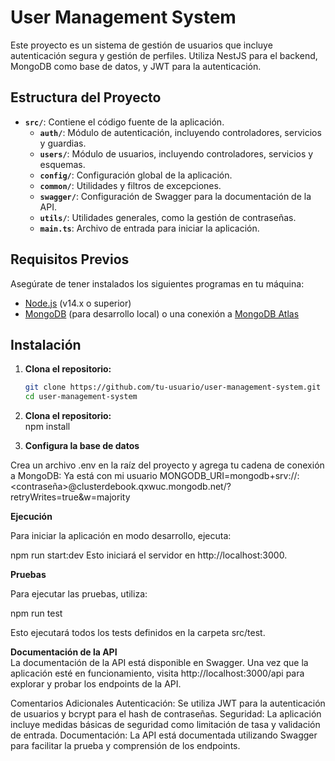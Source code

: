 # User Management System

Este proyecto es un sistema de gestión de usuarios que incluye autenticación segura y gestión de perfiles. Utiliza NestJS para el backend, MongoDB como base de datos, y JWT para la autenticación.

## Estructura del Proyecto

- **`src/`**: Contiene el código fuente de la aplicación.
  - **`auth/`**: Módulo de autenticación, incluyendo controladores, servicios y guardias.
  - **`users/`**: Módulo de usuarios, incluyendo controladores, servicios y esquemas.
  - **`config/`**: Configuración global de la aplicación.
  - **`common/`**: Utilidades y filtros de excepciones.
  - **`swagger/`**: Configuración de Swagger para la documentación de la API.
  - **`utils/`**: Utilidades generales, como la gestión de contraseñas.
  - **`main.ts`**: Archivo de entrada para iniciar la aplicación.

## Requisitos Previos

Asegúrate de tener instalados los siguientes programas en tu máquina:

- [Node.js](https://nodejs.org/) (v14.x o superior)
- [MongoDB](https://www.mongodb.com/) (para desarrollo local) o una conexión a [MongoDB Atlas](https://www.mongodb.com/cloud/atlas)

## Instalación

1. **Clona el repositorio:**

   ```bash
   git clone https://github.com/tu-usuario/user-management-system.git
   cd user-management-system

 2. **Clona el repositorio:**  
  npm install

 3. **Configura la base de datos**  

Crea un archivo .env en la raíz del proyecto y agrega tu cadena de conexión a MongoDB:
Ya está con mi usuario
MONGODB_URI=mongodb+srv://<usuario>:<contraseña>@clusterdebook.qxwuc.mongodb.net/?retryWrites=true&w=majority


  **Ejecución**  

Para iniciar la aplicación en modo desarrollo, ejecuta:

npm run start:dev
Esto iniciará el servidor en http://localhost:3000.

 **Pruebas**  

Para ejecutar las pruebas, utiliza:


npm run test

Esto ejecutará todos los tests definidos en la carpeta src/test.


 **Documentación de la API**  
La documentación de la API está disponible en Swagger. Una vez que la aplicación esté en funcionamiento, visita http://localhost:3000/api para explorar y probar los endpoints de la API.

Comentarios Adicionales
Autenticación: Se utiliza JWT para la autenticación de usuarios y bcrypt para el hash de contraseñas.
Seguridad: La aplicación incluye medidas básicas de seguridad como limitación de tasa y validación de entrada.
Documentación: La API está documentada utilizando Swagger para facilitar la prueba y comprensión de los endpoints.
